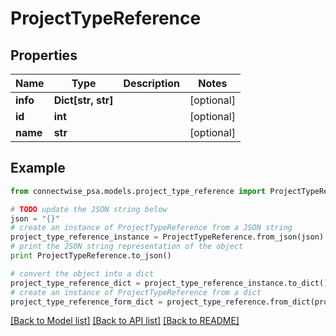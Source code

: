 # ProjectTypeReference


## Properties
Name | Type | Description | Notes
------------ | ------------- | ------------- | -------------
**info** | **Dict[str, str]** |  | [optional] 
**id** | **int** |  | [optional] 
**name** | **str** |  | [optional] 

## Example

```python
from connectwise_psa.models.project_type_reference import ProjectTypeReference

# TODO update the JSON string below
json = "{}"
# create an instance of ProjectTypeReference from a JSON string
project_type_reference_instance = ProjectTypeReference.from_json(json)
# print the JSON string representation of the object
print ProjectTypeReference.to_json()

# convert the object into a dict
project_type_reference_dict = project_type_reference_instance.to_dict()
# create an instance of ProjectTypeReference from a dict
project_type_reference_form_dict = project_type_reference.from_dict(project_type_reference_dict)
```
[[Back to Model list]](../README.md#documentation-for-models) [[Back to API list]](../README.md#documentation-for-api-endpoints) [[Back to README]](../README.md)


